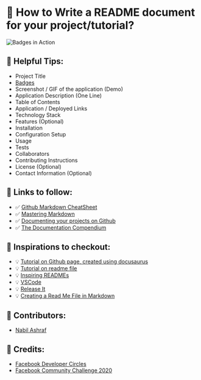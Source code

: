 # 📝 How to Write a README document for your project/tutorial?

<img alt="Badges in Action" src="https://img.shields.io/github/size/devclahore/guide-to-readme/README.md">

## 📌 Helpful Tips:

- Project Title
- [Badges](https://shields.io/)
- Screenshot / GIF of the application (Demo)
- Application Description (One Line)
- Table of Contents
- Application / Deployed Links
- Technology Stack
- Features (Optional)
- Installation
- Configuration Setup
- Usage
- Tests
- Collaborators
- Contributing Instructions
- License (Optional)
- Contact Information (Optional)

## 📌 Links to follow:
- ✅ [Github Markdown CheatSheet](https://guides.github.com/pdfs/markdown-cheatsheet-online.pdf)
- ✅ [Mastering Markdown](https://guides.github.com/features/mastering-markdown/)
- ✅ [Documenting your projects on Github](https://guides.github.com/features/wikis/#Formatting-a-readme)
- ✅ [The Documentation Compendium](https://github.com/kylelobo/The-Documentation-Compendium?fbclid=IwAR2dAkMk_XQu4C6SjLunlK9mRNgrWTXB2WQnlz448b6mDLCn8-rbG1Ow1p4)

## 📌 Inspirations to checkout:
- 💡 [Tutorial on Github page, created using docusaurus](https://caabernathy.github.io/rust-tutorial/?fbclid=IwAR0a42TyqJGiK_-SvqLEIbTFnKTQvGTmuPOC3juCbtJcFiTsizy773i6P3U)
- 💡 [Tutorial on readme file](https://github.com/wit-ai/android-voice-demo?fbclid=IwAR1hvqAz_5ltgEVG6xiWwsx7MWdrOPIYh7Bz__yx-1kZdKfhZLZk7MJSiOE)
- 💡 [Inspiring READMEs](https://github.com/matiassingers/awesome-readme)
- 💡 [VSCode](https://github.com/microsoft/vscode)
- 💡 [Release It](https://github.com/release-it/release-it)
- 💡 [Creating a Read Me File in Markdown](https://www.youtube.com/watch?v=yXY3f9jw7fg)

## 📌 Contributors:
- [Nabil Ashraf](https://github.com/nabilashraf)

## 📌 Credits:
- [Facebook Developer Circles](https://github.com/devclahore)
- [Facebook Community Challenge 2020](https://developercircles2020.devpost.com/)
